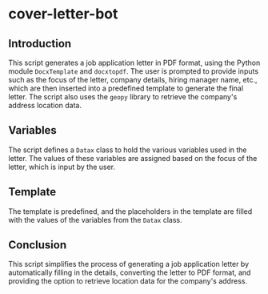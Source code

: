 # cover-letter-bot


## Introduction

This script generates a job application letter in PDF format, using the Python module `DocxTemplate` and `docxtopdf`. The user is prompted to provide inputs such as the focus of the letter, company details, hiring manager name, etc., which are then inserted into a predefined template to generate the final letter. The script also uses the `geopy` library to retrieve the company's address location data.

## Variables

The script defines a `Datax` class to hold the various variables used in the letter. The values of these variables are assigned based on the focus of the letter, which is input by the user.

## Template

The template is predefined, and the placeholders in the template are filled with the values of the variables from the `Datax` class.

## Conclusion

This script simplifies the process of generating a job application letter by automatically filling in the details, converting the letter to PDF format, and providing the option to retrieve location data for the company's address.
